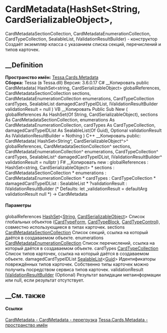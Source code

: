 # CardMetadata(HashSet<String, CardSerializableObject>,
CardMetadataSectionCollection, CardMetadataEnumerationCollection,
CardTypeCollection, SealableList<Guid>, IValidationResultBuilder) -
конструктор
Создаёт экземпляр класса с указанием списка секций, перечислений и типов
карточек.
## __Definition
 **Пространство имён:** [Tessa.Cards.Metadata](N_Tessa_Cards_Metadata.htm)  
 **Сборка:** Tessa (в Tessa.dll) Версия: 3.6.0.17
C# __Копировать
     public CardMetadata(
    	HashSet<string, CardSerializableObject> globalReferences,
    	CardMetadataSectionCollection sections,
    	CardMetadataEnumerationCollection enumerations,
    	CardTypeCollection cardTypes,
    	SealableList<Guid> damagedCardTypeIDList,
    	IValidationResultBuilder validationResult = null
    )
VB __Копировать
     Public Sub New ( 
    	globalReferences As HashSet(Of String, CardSerializableObject),
    	sections As CardMetadataSectionCollection,
    	enumerations As CardMetadataEnumerationCollection,
    	cardTypes As CardTypeCollection,
    	damagedCardTypeIDList As SealableList(Of Guid),
    	Optional validationResult As IValidationResultBuilder = Nothing
    )
C++ __Копировать
     public:
    CardMetadata(
    	HashSet<String^, CardSerializableObject^>^ globalReferences, 
    	CardMetadataSectionCollection^ sections, 
    	CardMetadataEnumerationCollection^ enumerations, 
    	CardTypeCollection^ cardTypes, 
    	SealableList<Guid>^ damagedCardTypeIDList, 
    	IValidationResultBuilder^ validationResult = nullptr
    )
F# __Копировать
     new : 
            globalReferences : HashSet<string, CardSerializableObject> * 
            sections : CardMetadataSectionCollection * 
            enumerations : CardMetadataEnumerationCollection * 
            cardTypes : CardTypeCollection * 
            damagedCardTypeIDList : SealableList<Guid> * 
            ?validationResult : IValidationResultBuilder 
    (* Defaults:
            let _validationResult = defaultArg validationResult null
    *)
    -> CardMetadata
#### Параметры
globalReferences
[HashSet](T_Tessa_Platform_Collections_HashSet_2.htm)<[String](https://learn.microsoft.com/dotnet/api/system.string),
[CardSerializableObject](T_Tessa_Cards_CardSerializableObject.htm)>
    Список глобальных объектов ([CardTypeForm](T_Tessa_Cards_CardTypeForm.htm), [CardTypeBlock](T_Tessa_Cards_CardTypeBlock.htm), [CardTypeControl](T_Tessa_Cards_CardTypeControl.htm)), совместно использующиеся в типах карточек.
sections
[CardMetadataSectionCollection](T_Tessa_Cards_Metadata_CardMetadataSectionCollection.htm)
    Список секций, ссылка на который даётся в создаваемом объекте.
enumerations
[CardMetadataEnumerationCollection](T_Tessa_Cards_Metadata_CardMetadataEnumerationCollection.htm)
    Список перечислений, ссылка на который даётся в создаваемом объекте.
cardTypes [CardTypeCollection](T_Tessa_Cards_CardTypeCollection.htm)
    Список типов карточек, ссылка на который даётся в создаваемом объекте.
damagedCardTypeIDList
[SealableList](T_Tessa_Platform_Collections_SealableList_1.htm)<[Guid](https://learn.microsoft.com/dotnet/api/system.guid)>
     Идентификаторы повреждённых типов карточек. Собственно типы карточек можно получить посредством сервиса типов карточек. 
validationResult
[IValidationResultBuilder](T_Tessa_Platform_Validation_IValidationResultBuilder.htm)
(Optional)
    Результат валидации метаинформации или null, если результат отсутствует.
##  __См. также
#### Ссылки
[CardMetadata - ](T_Tessa_Cards_Metadata_CardMetadata.htm)
[CardMetadata -
перегрузка](Overload_Tessa_Cards_Metadata_CardMetadata__ctor.htm)
[Tessa.Cards.Metadata - пространство имён](N_Tessa_Cards_Metadata.htm)
